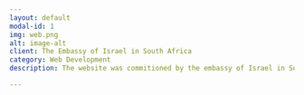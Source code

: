 ```yaml
---
layout: default
modal-id: 1
img: web.png
alt: image-alt
client: The Embassy of Israel in South Africa
category: Web Development
description: The website was commitioned by the embassy of Israel in South Africa for their <a href="http://startuptelavivsouthafrica.com/">Startup Tel Aviv South African</a>leg.

---
```

